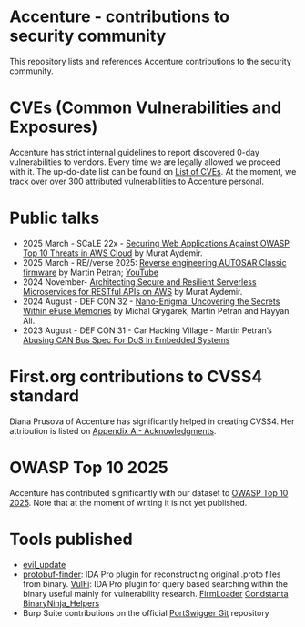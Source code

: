 # Accenture - contributions to security community
This repository lists and references Accenture contributions to the security community.

# CVEs (Common Vulnerabilities and Exposures)
Accenture has strict internal guidelines to report discovered 0-day vulnerabilities to vendors. Every time we are legally allowed we proceed with it. The up-do-date list can be found on [List of CVEs](/AARO-CVE-List.md). At the moment, we track over over 300 attributed vulnerabilities to Accenture personal.

# Public talks
- 2025 March - SCaLE 22x - [Securing Web Applications Against OWASP Top 10 Threats in AWS Cloud](https://www.socallinuxexpo.org/scale/22x/presentations/securing-web-applications-against-owasp-top-10-threats-aws-cloud/index.html) by Murat Aydemir.
- 2025 March - RE//verse 2025: [Reverse engineering AUTOSAR Classic firmware](https://re-verse.sessionize.com/session/759122)  by Martin Petran; [YouTube](https://www.youtube.com/watch?v=JjYzkVK9dks)
- 2024 November- [Architecting Secure and Resilient Serverless Microservices for RESTful APIs on AWS](https://bsideschicago.org/schedule-24/) by Murat Aydemir.
- 2024 August - DEF CON 32 - [Nano-Enigma: Uncovering the Secrets Within eFuse Memories](https://defcon.org/html/defcon-32/dc-32-speakers.html#54516) by Michal Grygarek, Martin Petran and Hayyan Ali.
- 2023 August - DEF CON 31 - Car Hacking Village - Martin Petran’s [Abusing CAN Bus Spec For DoS In Embedded Systems](https://www.youtube.com/watch?v=okrzUNDLgbo)

# First.org contributions to CVSS4 standard
Diana Prusova of Accenture has significantly helped in creating CVSS4. Her attribution is listed on [Appendix A - Acknowledgments](https://www.first.org/cvss/specification-document).

# OWASP Top 10 2025
Accenture has contributed significantly with our dataset to [OWASP Top 10 2025](https://www.owasptopten.org/thedata). Note that at the moment of writing it is not yet published.

# Tools published
- [evil_update](https://github.com/Accenture/evil_update)
- [protobuf-finder](https://github.com/Accenture/protobuf-finder): IDA Pro plugin for reconstructing original .proto files from binary.
[VulFi](https://github.com/Accenture/VulFi): IDA Pro plugin for query based searching within the binary useful mainly for vulnerability research.
[FirmLoader](https://github.com/Accenture/FirmLoader)
[Condstanta](https://github.com/Accenture/Condstanta)
[BinaryNinja_Helpers](https://github.com/Accenture/BinaryNinja_Helpers)
- Burp Suite contributions on the official [PortSwigger Git](https://github.com/search?q=org%3APortSwigger%20accenture&type=code) repository